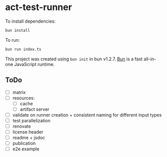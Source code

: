 # act-test-runner

To install dependencies:

```bash
bun install
```

To run:

```bash
bun run index.ts
```

This project was created using `bun init` in bun v1.2.7. [Bun](https://bun.sh) is a fast all-in-one JavaScript runtime.

## ToDo

- [ ] matrix
- [ ] resources:
    - [ ] cache
    - [ ] artifact server
- [ ] validate on runner creation + consistent naming for different input types
- [ ] test parallelization
- [ ] renovate
- [ ] license header
- [ ] readme + jsdoc
- [ ] publication
- [ ] e2e example
